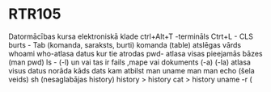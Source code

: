 # RTR105
Datormācības kursa elektroniskā klade
ctrl+Alt+T -termināls
Ctrt+L - CLS
burts - Tab (komanda, saraksts, burti)
komanda (table) atslēgas vārds
whoami
who-atlasa datus kur tie atrodas
pwd- atlasa visas pieejamās bāzes  (man pwd)
ls - (-l) un vai tas ir fails ,mape vai dokuments
(-a) 
(-la) atlasa visus datus norāda kāds dats kam atbilst
man uname
man man 
echo (šela veids)
sh (nesaglabājas history)
history > history
cat > history 
uname -r (
